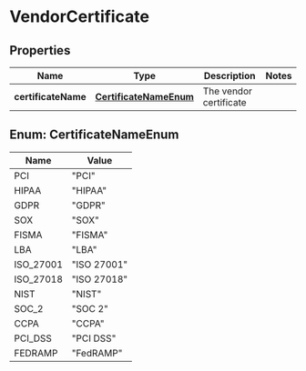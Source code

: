 

# VendorCertificate


## Properties

| Name | Type | Description | Notes |
|------------ | ------------- | ------------- | -------------|
|**certificateName** | [**CertificateNameEnum**](#CertificateNameEnum) | The vendor certificate |  |



## Enum: CertificateNameEnum

| Name | Value |
|---- | -----|
| PCI | &quot;PCI&quot; |
| HIPAA | &quot;HIPAA&quot; |
| GDPR | &quot;GDPR&quot; |
| SOX | &quot;SOX&quot; |
| FISMA | &quot;FISMA&quot; |
| LBA | &quot;LBA&quot; |
| ISO_27001 | &quot;ISO 27001&quot; |
| ISO_27018 | &quot;ISO 27018&quot; |
| NIST | &quot;NIST&quot; |
| SOC_2 | &quot;SOC 2&quot; |
| CCPA | &quot;CCPA&quot; |
| PCI_DSS | &quot;PCI DSS&quot; |
| FEDRAMP | &quot;FedRAMP&quot; |



